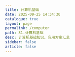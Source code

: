 ```yaml
---
title: 计算机基础
date: 2025-09-25 14:34:30
catalogue: true
layout: page
permalink: /computer
path: 81.计算机基础
desc: 计算机基础知识、应用方案汇总
sidebar: false
article: false
---
```

